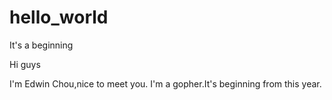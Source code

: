 # hello_world
It's a beginning

Hi guys

I'm Edwin Chou,nice to meet you.
I'm a gopher.It's beginning from this year.
